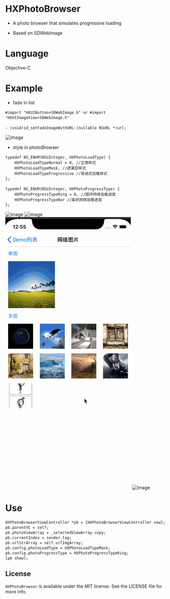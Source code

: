 # HXPhotoBrowser

* A photo browser that simulates progressive loading

* Based on SDWebImage

# Language

Objective-C

# Example

* fade in list

```
#import "HXUIButton+SDWebImage.h" or #import "HXUIImageView+SDWebImage.h"

- (void)sd_setFadeImageWithURL:(nullable NSURL *)url;
```

![image](https://github.com/xuuhan/HXPhotoBrowser/blob/master/Example/list.gif?raw=true)

* style in photoBrowser

```
typedef NS_ENUM(NSUInteger, HXPhotoLoadType) {
    HXPhotoLoadTypeNormal = 0, //正常样式
    HXPhotoLoadTypeMask, //遮罩层样式
    HXPhotoLoadTypeProgressive //渐进式加载样式
};

typedef NS_ENUM(NSUInteger, HXPhotoProgressType) {
    HXPhotoProgressTypeRing = 0, //圆环网络加载进度
    HXPhotoProgressTypeBar //条状网络加载进度
};
```
![image](https://github.com/xuuhan/HXPhotoBrowser/blob/master/Example/1.gif?raw=true)
![image](https://github.com/xuuhan/HXPhotoBrowser/blob/master/Example/2.gif?raw=true)
![image](https://github.com/xuuhan/HXPhotoBrowser/blob/master/Example/3.gif?raw=true)
![image](https://github.com/xuuhan/HXPhotoBrowser/blob/master/Example/4.gif?raw=true)

# Use

```
HXPhotoBrowserViewController *pb = [HXPhotoBrowserViewController new];
pb.parentVC = self;
pb.photoViewArray = _selectedViewArray.copy;
pb.currentIndex = sender.tag;
pb.urlStrArray = self.urlImgArray;
pb.config.photoLoadType = HXPhotoLoadTypeMask;
pb.config.photoProgressType = HXPhotoProgressTypeRing;
[pb show];
```

## License

`HXPhotoBrowser` is available under the MIT license. See the LICENSE file for more info.
